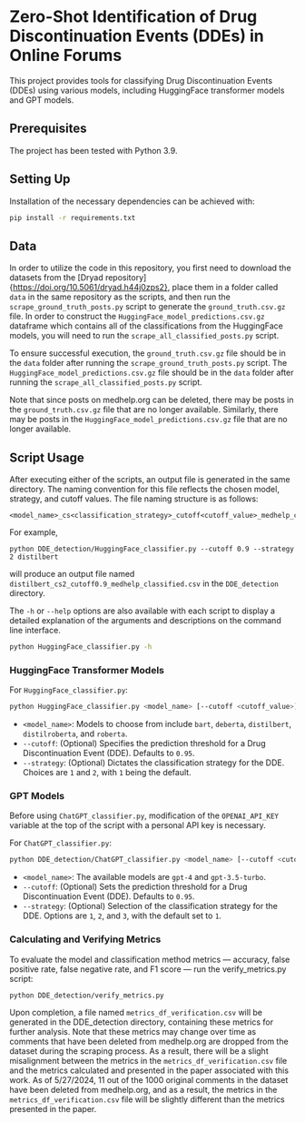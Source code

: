 # Zero-Shot Identification of Drug Discontinuation Events (DDEs) in Online Forums

This project provides tools for classifying Drug Discontinuation Events (DDEs) using various models, including HuggingFace transformer models and GPT models. 

## Prerequisites

The project has been tested with Python 3.9.


## Setting Up

Installation of the necessary dependencies can be achieved with:

```bash
pip install -r requirements.txt
```

## Data

In order to utilize the code in this repository, you first need to download the datasets from the [Dryad repository]{https://doi.org/10.5061/dryad.h44j0zps2}, place them in a folder called `data` in the same repository as the scripts, and then run the `scrape_ground_truth_posts.py` script to generate the `ground_truth.csv.gz` file. In order to construct the `HuggingFace_model_predictions.csv.gz` dataframe which contains all of the classifications from the HuggingFace models, you will need to run the `scrape_all_classified_posts.py` script. 

To ensure successful execution, the `ground_truth.csv.gz` file should be in the `data` folder after running the `scrape_ground_truth_posts.py` script. The `HuggingFace_model_predictions.csv.gz` file should be in the `data` folder after running the `scrape_all_classified_posts.py` script. 

Note that since posts on medhelp.org can be deleted, there may be posts in the `ground_truth.csv.gz` file that are no longer available. Similarly, there may be posts in the `HuggingFace_model_predictions.csv.gz` file that are no longer available. 


## Script Usage

After executing either of the scripts, an output file is generated in the same directory. The naming convention for this file reflects the chosen model, strategy, and cutoff values. The file naming structure is as follows:

```
<model_name>_cs<classification_strategy>_cutoff<cutoff_value>_medhelp_classified.csv
```

For example, 

```
python DDE_detection/HuggingFace_classifier.py --cutoff 0.9 --strategy 2 distilbert
```

will produce an output file named `distilbert_cs2_cutoff0.9_medhelp_classified.csv` in the `DDE_detection` directory.

The `-h` or `--help` options are also available with each script to display a detailed explanation of the arguments and descriptions on the command line interface.

```bash
python HuggingFace_classifier.py -h
```

### HuggingFace Transformer Models

For `HuggingFace_classifier.py`:

```bash
python HuggingFace_classifier.py <model_name> [--cutoff <cutoff_value>] [--strategy <strategy_number>]
```

- `<model_name>`: Models to choose from include `bart`, `deberta`, `distilbert`, `distilroberta`, and `roberta`.
- `--cutoff`: (Optional) Specifies the prediction threshold for a Drug Discontinuation Event (DDE). Defaults to `0.95`.
- `--strategy`: (Optional) Dictates the classification strategy for the DDE. Choices are `1` and `2`, with `1` being the default.

### GPT Models

Before using `ChatGPT_classifier.py`, modification of the `OPENAI_API_KEY` variable at the top of the script with a personal API key is necessary.

For `ChatGPT_classifier.py`:

```bash
python DDE_detection/ChatGPT_classifier.py <model_name> [--cutoff <cutoff_value>] [--strategy <strategy_number>]
```

- `<model_name>`: The available models are `gpt-4` and `gpt-3.5-turbo`.
- `--cutoff`: (Optional) Sets the prediction threshold for a Drug Discontinuation Event (DDE). Defaults to `0.95`.
- `--strategy`: (Optional) Selection of the classification strategy for the DDE. Options are `1`, `2`, and `3`, with the default set to `1`.

### Calculating and Verifying Metrics

To evaluate the model and classification method metrics — accuracy, false positive rate, false negative rate, and F1 score — run the verify_metrics.py script:

```bash
python DDE_detection/verify_metrics.py
```

Upon completion, a file named `metrics_df_verification.csv` will be generated in the DDE_detection directory, containing these metrics for further analysis. Note that these metrics may change over time as comments that have been deleted from medhelp.org are dropped from the dataset during the scraping process. As a result, there will be a slight misalignment between the metrics in the `metrics_df_verification.csv` file and the metrics calculated and presented in the paper associated with this work. As of 5/27/2024, 11 out of the 1000 original comments in the dataset have been deleted from medhelp.org, and as a result, the metrics in the `metrics_df_verification.csv` file will be slightly different than the metrics presented in the paper.
